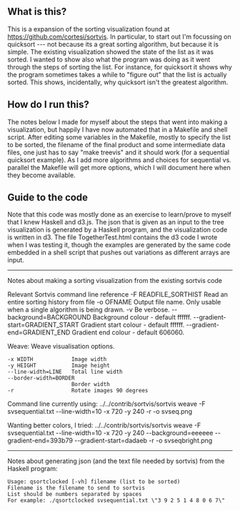 What is this?
------------

This is a expansion of the sorting visualization found at https://github.com/cortesi/sortvis. In particular, to start out I'm focussing on quicksort --- not because its a great sorting algorithm, but because it is simple. The existing visualization showed the state of the list as it was sorted. I wanted to show also what the program was doing as it went through the steps of sorting the list. For instance, for quicksort it shows why the program sometimes takes a while to "figure out" that the list is actually sorted. This shows, incidentally, why quicksort isn't the greatest algorithm. 

How do I run this?
------------------

The notes below I made for myself about the steps that went into making a visualization, but happily I have now automated that in a Makefile and shell script. After editing some variables in the Makefile, mostly to specify the list to be sorted, the filename of the final product and some intermediate data files, one just has to say "make treevis" and it should work (for a sequential quicksort example). As I add more algorithms and choices for sequential vs. parallel the Makefile will get more options, which I will document here when they become available. 

Guide to the code
----------------

Note that this code was mostly done as an exercise to learn/prove to myself that I knew Haskell and d3.js. The json that is given as an input to the tree visualization is generated by a Haskell program, and the visualization code is written in d3. The file TogetherTest.html contains the d3 code I wrote when I was testing it, though the examples are generated by the same code embedded in a shell script that pushes out variations as different arrays are input. 

------------------------------------------------------------------

Notes about making a sorting visualization from the existing sortvis code

Relevant Sortvis command line reference
    -F READFILE_SORTHIST  Read an entire sorting history from file
    -o OFNAME             Output file name. Only usable when a single algorithm
                      is being drawn.
    -v                    Be verbose.
    --background=BACKGROUND
                      Background colour - default ffffff.
    --gradient-start=GRADIENT_START
                      Gradient start colour - default ffffff.
    --gradient-end=GRADIENT_END
                      Gradient end colour - default 606060.
  
 Weave:
    Weave visualisation options.

    -x WIDTH            Image width
    -y HEIGHT           Image height
    --line-width=LINE   Total line width
    --border-width=BORDER
                        Border width
    -r                  Rotate images 90 degrees

Command line currently using: 
  ../../contrib/sortvis/sortvis weave -F svsequential.txt --line-width=10 -x 720 -y 240 -r -o svseq.png

Wanting better colors, I tried:
  ../../contrib/sortvis/sortvis weave -F svsequential.txt --line-width=10 -x 720 -y 240 --background=eeeeee --gradient-end=393b79 --gradient-start=dadaeb -r -o svseqbright.png 

--------------------------------------------------------------

Notes about generating json (and the text file needed by sortvis) from the Haskell program: 

    Usage: qsortclocked [-vh] filename (list to be sorted)
    Filename is the filename to send to sortvis
    List should be numbers separated by spaces 
    For example: ./qsortclocked svsequential.txt \"3 9 2 5 1 4 8 0 6 7\"

